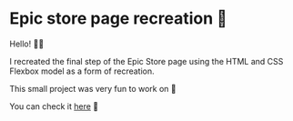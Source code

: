 # Epic store page recreation 🛒

Hello! 👋🏻

I recreated the final step of the Epic Store page using the HTML and CSS Flexbox model as a form of recreation.

This small project was very fun to work on 🤠

You can check it [here](https://superb-sunburst-0e5bf3.netlify.app/) 🤠
